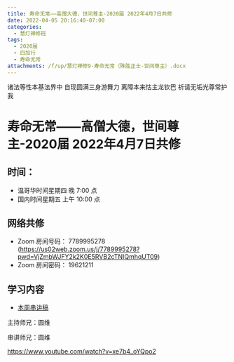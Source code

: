 ```yaml
---
title: 寿命无常——高僧大德，世间尊主-2020届 2022年4月7日共修
date: 2022-04-05 20:16:40-07:00
categories:
  - 慧灯禅修班
tags:
  - 2020届
  - 四加行
  - 寿命无常
attachments: /f/up/慧灯禅修9-寿命无常（殊胜正士-世间尊主）.docx
---
```

诸法等性本基法界中 自现圆满三身游舞力 
离障本来怙主龙钦巴 祈请无垢光尊常护我

# 寿命无常——高僧大德，世间尊主-2020届 2022年4月7日共修

## 时间：

* 温哥华时间星期四 晚 7:00 点
* 国内时间星期五 上午 10:00 点

## 网络共修
* Zoom 房间号码： 7789995278 (<https://us02web.zoom.us/j/7789995278?pwd=VjZmbWJFY2k2K0E5RVB2cTNIQmhqUT09>)
* Zoom 房间密码： 19621211

## 学习内容

* [本周串讲稿](https://s3.ap-northeast-1.wasabisys.com/hdcx/hdv/f/up/慧灯禅修9-寿命无常（殊胜正士-世间尊主）.docx)

主持师兄：圆维

串讲师兄：圆维

<https://www.youtube.com/watch?v=xe7b4_oYQpo2>